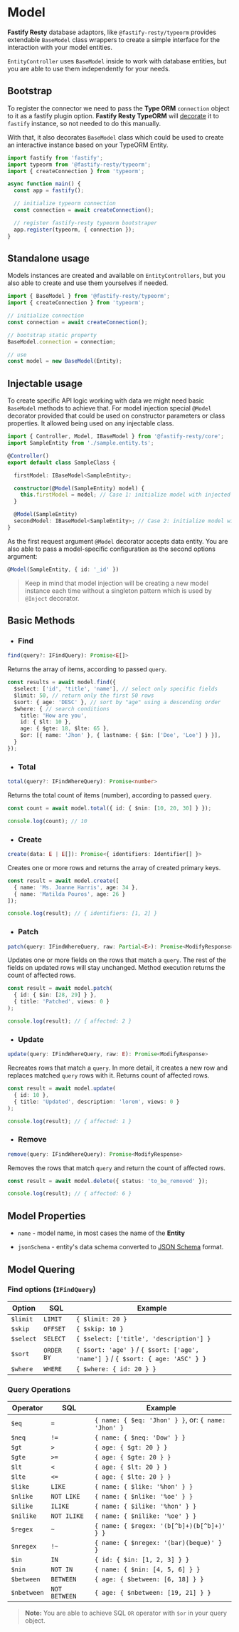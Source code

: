 # Model

**Fastify Resty** database adaptors, like `@fastify-resty/typeorm` provides extendable `BaseModel`
class wrappers to create a simple interface for the interaction with your model entities.

`EntityController` uses `BaseModel` inside to work with database entities, but you are able to use 
them independently for your needs.

## Bootstrap

To register the connector we need to pass the **Type ORM** `connection` object to it
as a fastify plugin option. **Fastify Resty TypeORM** will [decorate](https://www.fastify.io/docs/latest/Decorators/) 
it to `fastify` instance, so not needed to do this manually.

With that, it also decorates `BaseModel` class which could be used to create an interactive 
instance based on your TypeORM Entity.

```ts
import fastify from 'fastify';
import typeorm from '@fastify-resty/typeorm';
import { createConnection } from 'typeorm';

async function main() {
  const app = fastify();

  // initialize typeorm connection
  const connection = await createConnection();

  // register fastify-resty typeorm bootstraper
  app.register(typeorm, { connection });
}
```

## Standalone usage

Models instances are created and available on `EntityControllers`, but you also able to 
create and use them yourselves if needed.

```ts
import { BaseModel } from '@fastify-resty/typeorm';
import { createConnection } from 'typeorm';

// initialize connection
const connection = await createConnection();

// bootstrap static property
BaseModel.connection = connection;

// use
const model = new BaseModel(Entity);
```

## Injectable usage

To create specific API logic working with data we might need basic `BaseModel` methods to achieve that. 
For model injection special `@Model` decorator provided that could be used on constructor parameters or 
class properties. It allowed being used on any injectable class.

```ts
import { Controller, Model, IBaseModel } from '@fastify-resty/core';
import SampleEntity from './sample.entity.ts';

@Controller()
export default class SampleClass {

  firstModel: IBaseModel<SampleEntity>;

  constructor(@Model(SampleEntity) model) {
    this.firstModel = model; // Case 1: initialize model with injected constructor parameter
  }

  @Model(SampleEntity)
  secondModel: IBaseModel<SampleEntity>; // Case 2: initialize model with injected property
}
```

As the first request argument `@Model` decorator accepts data entity. You are also able to pass a 
model-specific configuration as the second options argument:

```ts
@Model(SampleEntity, { id: '_id' })
```

> Keep in mind that model injection will be creating a new model instance each time without a singleton 
pattern which is used by `@Inject` decorator.

## Basic Methods

- ### Find

```ts
find(query?: IFindQuery): Promise<E[]>
```

Returns the array of items, according to passed `query`.

```ts
const results = await model.find({
  $select: ['id', 'title', 'name'], // select only specific fields
  $limit: 50, // return only the first 50 rows
  $sort: { age: 'DESC' }, // sort by "age" using a descending order
  $where: { // search conditions
    title: 'How are you',
    id: { $lt: 10 },
    age: { $gte: 18, $lte: 65 },
    $or: [{ name: 'Jhon' }, { lastname: { $in: ['Doe', 'Loe'] } }],
  }
});
```

- ### Total

```ts
total(query?: IFindWhereQuery): Promise<number>
```

Returns the total count of items (number), according to passed `query`.

```ts
const count = await model.total({ id: { $nin: [10, 20, 30] } });

console.log(count); // 10
```

- ### Create

```ts
create(data: E | E[]): Promise<{ identifiers: Identifier[] }>
```

Creates one or more rows and returns the array of created primary keys.

```ts
const result = await model.create([
  { name: 'Ms. Joanne Harris', age: 34 },
  { name: 'Matilda Pouros', age: 26 }
]);

console.log(result); // { identifiers: [1, 2] }
```

- ### Patch

```ts
patch(query: IFindWhereQuery, raw: Partial<E>): Promise<ModifyResponse>
```

Updates one or more fields on the rows that match a `query`. The rest of the fields on 
updated rows will stay unchanged. Method execution returns the count of affected rows.

```ts
const result = await model.patch(
  { id: { $in: [28, 29] } },
  { title: 'Patched', views: 0 }
);

console.log(result); // { affected: 2 }
```

- ### Update

```ts
update(query: IFindWhereQuery, raw: E): Promise<ModifyResponse>
```

Recreates rows that match a `query`. In more detail, it creates a new row and replaces 
matched `query` rows with it. Returns count of affected rows.

```ts
const result = await model.update(
  { id: 10 },
  { title: 'Updated', description: 'lorem', views: 0 }
);

console.log(result); // { affected: 1 }
```

- ### Remove

```ts
remove(query: IFindWhereQuery): Promise<ModifyResponse>
```

Removes the rows that match `query` and return the count of affected rows.

```ts
const result = await model.delete({ status: 'to_be_removed' });

console.log(result); // { affected: 6 }
```

## Model Properties

- `name` - model name, in most cases the name of the **Entity**

- `jsonSchema` - entity's data schema converted to [JSON Schema](https://json-schema.org/) format. 

## Model Quering

### Find options (`IFindQuery`)

| Option | SQL | Example |
| --- | --- | --- |
| `$limit` | `LIMIT` | `{ $limit: 20 }` |
| `$skip` | `OFFSET` | `{ $skip: 10 }` |
| `$select` | `SELECT` | `{ $select: ['title', 'description'] }` |
| `$sort` | `ORDER BY` | `{ $sort: 'age' }` / `{ $sort: ['age', 'name'] }` / `{ $sort: { age: 'ASC' } }` |
| `$where` | `WHERE` | `{ $where: { id: 20 } }` |

### Query Operations

| Operator | SQL | Example |
| --- | --- | --- |
| `$eq` | `=` | `{ name: { $eq: 'Jhon' } }`, or: `{ name: 'Jhon' }` |
| `$neq` | `!=` | `{ name: { $neq: 'Dow' } }` |
| `$gt` | `>` | `{ age: { $gt: 20 } }` |
| `$gte` | `>=` | `{ age: { $gte: 20 } }` |
| `$lt` | `<` | `{ age: { $lt: 20 } }` |
| `$lte` | `<=` | `{ age: { $lte: 20 } }` |
| `$like` | `LIKE` | `{ name: { $like: '%hon' } }` |
| `$nlike` | `NOT LIKE` | `{ name: { $nlike: '%oe' } }` |
| `$ilike` | `ILIKE` | `{ name: { $ilike: '%hon' } }` |
| `$nilike` | `NOT ILIKE` | `{ name: { $nilike: '%oe' } }` |
| `$regex` | `~` | `{ name: { $regex: '(b[^b]+)(b[^b]+)' } }` |
| `$nregex` | `!~` | `{ name: { $nregex: '(bar)(beque)' } }` |
| `$in` | `IN` | `{ id: { $in: [1, 2, 3] } }` |
| `$nin` | `NOT IN` | `{ name: { $nin: [4, 5, 6] } }` |
| `$between` | `BETWEEN` | `{ age: { $between: [6, 18] } }` |
| `$nbetween` | `NOT BETWEEN` | `{ age: { $nbetween: [19, 21] } }` |

> **Note:** You are able to achieve SQL `OR` operator with `$or` in your query object.
